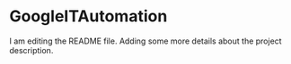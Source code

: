 # GoogleITAutomation
I am editing the README file. Adding some more details about the project description.
